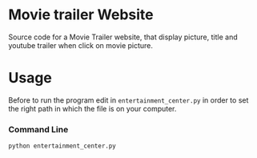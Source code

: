 # Movie trailer Website
Source code for a Movie Trailer website, that display picture, title and youtube trailer when click on movie picture.

# Usage
Before to run the program edit in `entertainment_center.py` in order to set the right path in which the file is on your computer.

### Command Line
```
python entertainment_center.py
```